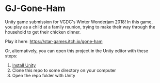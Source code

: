 # GJ-Gone-Ham
Unity game submission for VGDC's Winter Wonderjam 2018! In this game, you play as a child at a family reunion, trying to make their way through the household to get their chicken dinner.

Play it here: https://star-games.itch.io/gone-ham

Or, alternatively, you can open this project in the Unity editor with these steps:
1. [Install Unity](https://unity.com/)
2. Clone this repo to some directory on your computer
3. Open the repo folder with Unity
